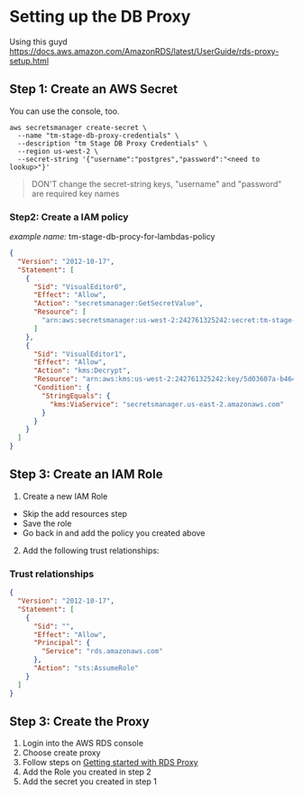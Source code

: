 # Setting up the DB Proxy

Using this guyd
https://docs.aws.amazon.com/AmazonRDS/latest/UserGuide/rds-proxy-setup.html

## Step 1: Create an AWS Secret

You can use the console, too.

```
aws secretsmanager create-secret \
  --name "tm-stage-db-proxy-credentials" \
  --description "tm Stage DB Proxy Credentials" \
  --region us-west-2 \
  --secret-string '{"username":"postgres","password":"<need to lookup>"}'
```

> DON'T change the secret-string keys, "username" and "password" are required key names

### Step2: Create a IAM policy

_example name:_ tm-stage-db-procy-for-lambdas-policy

```json
{
  "Version": "2012-10-17",
  "Statement": [
    {
      "Sid": "VisualEditor0",
      "Effect": "Allow",
      "Action": "secretsmanager:GetSecretValue",
      "Resource": [
        "arn:aws:secretsmanager:us-west-2:242761325242:secret:tm-stage-db-proxy-credentials-oOO7lO"
      ]
    },
    {
      "Sid": "VisualEditor1",
      "Effect": "Allow",
      "Action": "kms:Decrypt",
      "Resource": "arn:aws:kms:us-west-2:242761325242:key/5d03607a-b464-4505-a0ed-d0888c4b4592",
      "Condition": {
        "StringEquals": {
          "kms:ViaService": "secretsmanager.us-east-2.amazonaws.com"
        }
      }
    }
  ]
}
```

## Step 3: Create an IAM Role

1. Create a new IAM Role

- Skip the add resources step
- Save the role
- Go back in and add the policy you created above

2. Add the following trust relationships:

### Trust relationships

```json
{
  "Version": "2012-10-17",
  "Statement": [
    {
      "Sid": "",
      "Effect": "Allow",
      "Principal": {
        "Service": "rds.amazonaws.com"
      },
      "Action": "sts:AssumeRole"
    }
  ]
}
```

## Step 3: Create the Proxy

1. Login into the AWS RDS console
2. Choose create proxy
3. Follow steps on [Getting started with RDS Proxy](https://docs.aws.amazon.com/AmazonRDS/latest/UserGuide/rds-proxy-setup.html)
4. Add the Role you created in step 2
5. Add the secret you created in step 1
